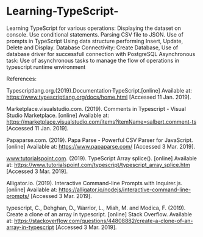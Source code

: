 # Learning-TypeScript-
Learning TypeScript for various operations:
Displaying the dataset on console.
Use conditional statements.
Parsing CSV file to JSON.
Use of prompts in TypeScript
Using data structure performing Insert, Update, Delete and Display.
Database Connectivity: Create Database, Use of database driver for successfull connection with PostgreSQL
Asynchronous task: Use of asynchronous tasks to manage the flow of operations in typescript runtime environment



References:

Typescriptlang.org.(2019).Documentation·TypeScript.[online]
Available at: https://www.typescriptlang.org/docs/home.html [Accessed 11 Jan. 2019].

Marketplace.visualstudio.com. (2019). Comments in Typescript - Visual Studio Marketplace. [online] Available at: https://marketplace.visualstudio.com/items?itemName=salbert.comment-ts [Accessed 11 Jan. 2019].

Papaparse.com. (2019). Papa Parse - Powerful CSV Parser for JavaScript. [online] Available at: https://www.papaparse.com/ [Accessed 3 Mar. 2019].

www.tutorialspoint.com. (2019). TypeScript Array splice(). [online] Available at: https://www.tutorialspoint.com/typescript/typescript_array_splice.htm [Accessed 3 Mar. 2019].

Alligator.io. (2019). Interactive Command-line Prompts with Inquirer.js. [online] Available at: https://alligator.io/nodejs/interactive-command-line-prompts/ [Accessed 3 Mar. 2019].

typescript, C., Dehghan, D., Warrior, L., Miah, M. and Modica, F. (2019). Create a clone of an array in typescript. [online] Stack Overflow. Available at: https://stackoverflow.com/questions/44808882/create-a-clone-of-an-array-in-typescript [Accessed 3 Mar. 2019].
